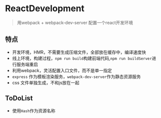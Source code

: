 # ReactDevelopment

> 用webpack + webpack-dev-server 配置一个react开发环境

## 特点

- 开发环境，HMR，不需要生成压缩文件，全部放在缓存中，编译速度快
- 线上环境，构建过程，`npm run build`构建前端代码,`npm run buildServer`进行服务端重启
- 利用webpack，灵活配置入口文件，而不是单一指定 
- `express` 作为模板渲染服务，`webpack-dev-server`作为静态资源服务
- css 文件单独生成，不和js放在一起


## ToDoList

- 使用`Hash`作为资源名称 
